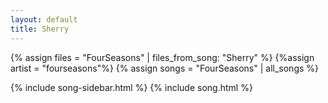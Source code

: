 ```yaml
---
layout: default
title: Sherry
---
```


{% assign files = "FourSeasons" | files_from_song: "Sherry" %}
{%assign artist = "fourseasons"%}
{% assign songs = "FourSeasons" | all_songs %}

{% include song-sidebar.html %}
{% include song.html %}
